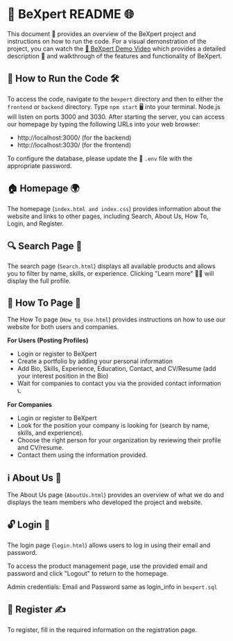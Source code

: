 # 🌟 BeXpert README 🌐

This document 📄 provides an overview of the BeXpert project and instructions on how to run the code. 
For a visual demonstration of the project, you can watch the [🎥 BeXpert Demo Video](https://youtu.be/LoLqtIyFd5U) which provides a detailed description 📜 and walkthrough of the features and functionality of BeXpert.

## 🚀 How to Run the Code 🛠️

To access the code, navigate to the `bexpert` directory and then to either the `frontend` or `backend` directory. Type `npm start` 🖥️ into your terminal. Node.js will listen on ports 3000 and 3030. After starting the server, you can access our homepage by typing the following URLs into your web browser: 

- http://localhost:3000/ (for the backend)
- http://localhost:3030/ (for the frontend)

To configure the database, please update the 📁 `.env` file with the appropriate password.

## 🏠 Homepage 🌍

The homepage (`index.html and index.css`) provides information about the website and links to other pages, including Search, About Us, How To, Login, and Register.

## 🔍 Search Page 🔎

The search page (`Search.html`) displays all available products and allows you to filter by name, skills, or experience. Clicking "Learn more" 🕵️‍♂️ will display the full profile.

## 📘 How To Page 📗

The How To page (`How_to_Use.html`) provides instructions on how to use our website for both users and companies. 

**For Users (Posting Profiles)**

- Login or register to BeXpert
- Create a portfolio by adding your personal information
- Add Bio, Skills, Experience, Education, Contact, and CV/Resume (add your interest position in the Bio)
- Wait for companies to contact you via the provided contact information 📞.

**For Companies**

- Login or register to BeXpert
- Look for the position your company is looking for (search by name, skills, and experience).
- Choose the right person for your organization by reviewing their profile and CV/resume.
- Contact them using the information provided.

## ℹ️ About Us 🤝

The About Us page (`AboutUs.html`) provides an overview of what we do and displays the team members who developed the project and website.

## 🔓 Login 🔑

The login page (`login.html`) allows users to log in using their email and password. 

To access the product management page, use the provided email and password and click "Logout" to return to the homepage. 

Admin credentials: Email and Password same as login_info in `bexpert.sql`

## 📝 Register ✍️

To register, fill in the required information on the registration page.
